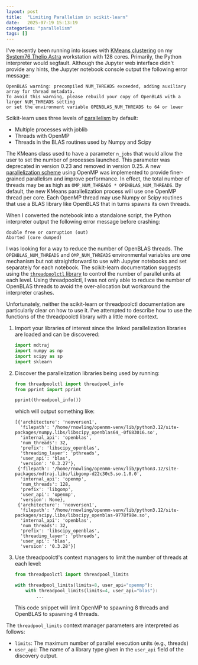 ```yaml
---
layout: post
title:  "Limiting Parallelism in scikit-learn"
date:   2025-07-19 15:13:19
categories: "parallelism"
tags: []
---
```


I've recently been running into issues with [KMeans clustering](https://scikit-learn.org/stable/modules/generated/sklearn.cluster.KMeans.html)
on my [System76 Thelio Astra](https://system76.com/desktops/thelio-astra-a1-n1/configure) workstation with 128 cores. Primarily, the
Python interpreter would segfault.  Although the Jupyter web interface didn't provide any hints, the Jupyter notebook console output
the following error message:

```
OpenBLAS warning: precompiled NUM_THREADS exceeded, adding auxiliary array for thread metadata.
To avoid this warning, please rebuild your copy of OpenBLAS with a larger NUM_THREADS setting
or set the environment variable OPENBLAS_NUM_THREADS to 64 or lower
```

Scikit-learn uses three levels of [parallelism](https://scikit-learn.org/stable/computing/parallelism.html) by default:

* Multiple processes with joblib
* Threads with OpenMP
* Threads in the BLAS routines used by Numpy and Scipy

The KMeans class used to have a parameter `n_jobs` that would allow the user to set the number of processes launched.  This parameter
was deprecated in version 0.23 and removed in version 0.25. A new [parallelization scheme](https://github.com/scikit-learn/scikit-learn/pull/11950)
using OpenMP was implemented to provide finer-grained parallelism and improve performance. In effect, the total number of threads may be
as high as `OMP_NUM_THREADS * OPENBLAS_NUM_THREADS`. By default, the new KMeans parallelization process will use one OpenMP thread per
core. Each OpenMP thread may use Numpy or Scipy routines that use a BLAS library like OpenBLAS that in turns spawns its own threads.

When I converted the notebook into a standalone script, the Python interpreter output the following error message before crashing:

```
double free or corruption (out)
Aborted (core dumped)
```

I was looking for a way to reduce the number of OpenBLAS threads.  The `OPENBLAS_NUM_THREADS` and `OMP_NUM_THREADS` environmental
variables are one mechanism but not straightforward to use with Jupyter notebooks and set separately for each notebook. The scikit-learn
documentation suggests using the [`threadpoolctl` library](https://github.com/joblib/threadpoolctl) to control
the number of parallel units at each level. Using threadpoolctl, I was not only able to reduce the number of OpenBLAS threads to
avoid the over-allocation but workaround the interpreter crashes.

Unfortunately, neither the scikit-learn or threadpoolctl documentation are particularly clear on how to use it. I've attempted to
describe how to use the functions of the threadpoolctl library with a little more context.

1. Import your libraries of interest since the linked parallelization libraries are loaded and can be discovered:
   ```python
   import mdtraj
   import numpy as np
   import scipy as sp
   import sklearn
   ```
2. Discover the parallelization libraries being used by running:
   ```python
   from threadpoolctl import threadpool_info
   from pprint import pprint

   pprint(threadpool_info())
   ```

   which will output something like:

   ```
   [{'architecture': 'neoversen1',
     'filepath': '/home/rnowling/openmm-venv/lib/python3.12/site-packages/numpy.libs/libscipy_openblas64_-0f683016.so',
     'internal_api': 'openblas',
     'num_threads': 32,
     'prefix': 'libscipy_openblas',
     'threading_layer': 'pthreads',
     'user_api': 'blas',
     'version': '0.3.27'},
    {'filepath': '/home/rnowling/openmm-venv/lib/python3.12/site-packages/mdtraj.libs/libgomp-d22c30c5.so.1.0.0',
     'internal_api': 'openmp',
     'num_threads': 128,
     'prefix': 'libgomp',
     'user_api': 'openmp',
     'version': None},
    {'architecture': 'neoversen1',
     'filepath': '/home/rnowling/openmm-venv/lib/python3.12/site-packages/scipy.libs/libscipy_openblas-9778f98e.so',
     'internal_api': 'openblas',
     'num_threads': 32,
     'prefix': 'libscipy_openblas',
     'threading_layer': 'pthreads',
     'user_api': 'blas',
     'version': '0.3.28'}]
   ```
3. Use threadpoolctl's context managers to limit the number of threads at each level:

   ```python
   from threadpoolctl import threadpool_limits

   with threadpool_limits(limits=8, user_api="openmp"):
       with threadpool_limits(limits=4, user_api="blas"):
           ...
   ```

   This code snippet will limit OpenMP to spawning 8 threads and OpenBLAS to spawning 4 threads.

The `threadpool_limits` context manager parameters are interpreted as follows:

  * `limits`: The maximum number of parallel execution units (e.g., threads)
  * `user_api`: The name of a library type given in the `user_api` field of the discovery output.
